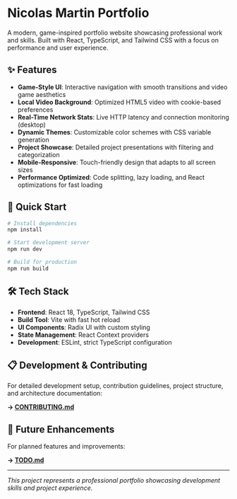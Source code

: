 # Nicolas Martin Portfolio

A modern, game-inspired portfolio website showcasing professional work and skills. Built with React, TypeScript, and Tailwind CSS with a focus on performance and user experience.

## ✨ Features

- **Game-Style UI**: Interactive navigation with smooth transitions and video game aesthetics
- **Local Video Background**: Optimized HTML5 video with cookie-based preferences
- **Real-Time Network Stats**: Live HTTP latency and connection monitoring (desktop)
- **Dynamic Themes**: Customizable color schemes with CSS variable generation
- **Project Showcase**: Detailed project presentations with filtering and categorization
- **Mobile-Responsive**: Touch-friendly design that adapts to all screen sizes
- **Performance Optimized**: Code splitting, lazy loading, and React optimizations for fast loading

## 🚀 Quick Start

```bash
# Install dependencies
npm install

# Start development server
npm run dev

# Build for production
npm run build
```

## 🛠️ Tech Stack

- **Frontend**: React 18, TypeScript, Tailwind CSS
- **Build Tool**: Vite with fast hot reload
- **UI Components**: Radix UI with custom styling
- **State Management**: React Context providers
- **Development**: ESLint, strict TypeScript configuration

## 📋 Development & Contributing

For detailed development setup, contribution guidelines, project structure, and architecture documentation:

**→ [CONTRIBUTING.md](./CONTRIBUTING.md)**

## 📝 Future Enhancements

For planned features and improvements:

**→ [TODO.md](./TODO.md)**

---

_This project represents a professional portfolio showcasing development skills and project experience._
